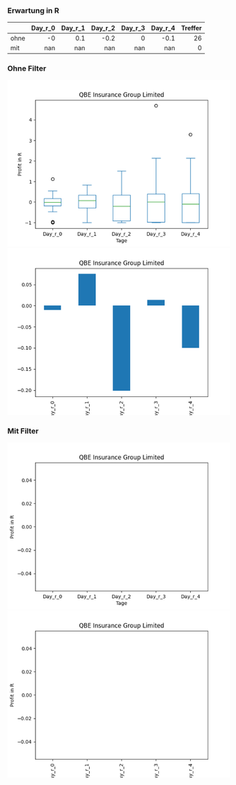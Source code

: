 ### Erwartung in R
|      |   Day_r_0 |   Day_r_1 |   Day_r_2 |   Day_r_3 |   Day_r_4 |   Treffer |
|:-----|----------:|----------:|----------:|----------:|----------:|----------:|
| ohne |        -0 |       0.1 |      -0.2 |         0 |      -0.1 |        26 |
| mit  |       nan |     nan   |     nan   |       nan |     nan   |         0 |

### Ohne Filter
![image info](./data/QBIEY_box_all.png)
![image info](./data/QBIEY_median_all.png)

### Mit Filter
![image info](./data/QBIEY_box_filtered.png)
![image info](./data/QBIEY_median_filtered.png)